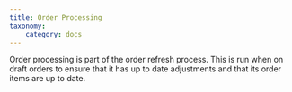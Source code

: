 ```yaml
---
title: Order Processing
taxonomy:
    category: docs
---
```


Order processing is part of the order refresh process. This is run when
on draft orders to ensure that it has up to date adjustments and that
its order items are up to date.
